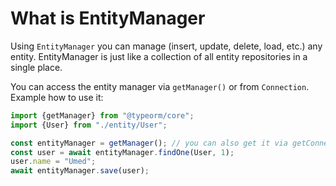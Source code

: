 # What is EntityManager

Using `EntityManager` you can manage (insert, update, delete, load, etc.) any entity.
EntityManager is just like a collection of all entity repositories in a single place.

You can access the entity manager via `getManager()` or from `Connection`.
Example how to use it:

```typescript
import {getManager} from "@typeorm/core";
import {User} from "./entity/User";

const entityManager = getManager(); // you can also get it via getConnection().manager
const user = await entityManager.findOne(User, 1);
user.name = "Umed";
await entityManager.save(user);
```
